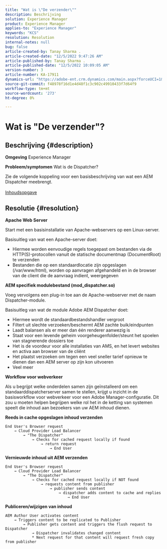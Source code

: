 ```yaml
---
title: "Wat is \"De verzender\""
description: Beschrijving
solution: Experience Manager
product: Experience Manager
applies-to: "Experience Manager"
keywords: "KCS"
resolution: Resolution
internal-notes: null
bug: false
article-created-by: Tanay Sharma .
article-created-date: "12/5/2022 9:47:26 AM"
article-published-by: Tanay Sharma .
article-published-date: "12/5/2022 10:09:05 AM"
version-number: 3
article-number: KA-17911
dynamics-url: "https://adobe-ent.crm.dynamics.com/main.aspx?forceUCI=1&pagetype=entityrecord&etn=knowledgearticle&id=a57eedce-8174-ed11-81aa-6045bd006239"
source-git-commit: f48978f16d1e4d48f1c3c902c49910433f7d64f9
workflow-type: tm+mt
source-wordcount: '273'
ht-degree: 0%

---
```


# Wat is &quot;De verzender&quot;?

## Beschrijving {#description}

<b>Omgeving</b>
Experience Manager


<b>Probleem/symptomen</b>
Wat is de Dispatcher?

Zie de volgende koppeling voor een basisbeschrijving van wat een AEM Dispatcher meebrengt.
<br> <br>[Inhoudsopgave](https://experienceleague.adobe.com/docs/experience-cloud-kcs/kbarticles/KA-17490.html)

## Resolutie {#resolution}


<b>Apache Web Server</b>

Start met een basisinstallatie van Apache-webservers op een Linux-server.

Basisuitleg van wat een Apache-server doet:

- Hiermee worden eenvoudige regels toegepast om bestanden via de HTTP(S)-protocollen vanuit de statische documentmap (DocumentRoot) te verzenden
- Bestanden die op een standaardlocatie zijn opgeslagen (/var/www/html), worden op aanvragen afgehandeld en in de browser van de client die de aanvraag indient, weergegeven




<b>AEM specifiek modulebestand (mod_dispatcher.so)</b>

Voeg vervolgens een plug-in toe aan de Apache-webserver met de naam Dispatcher-module.

Basisuitleg van wat de module Adobe AEM Dispatcher doet:

- Hiermee wordt de standaardbestandshandler vergroot
- Filtert uit slechte verzoeken/beschermt AEM zachte buik/eindpunten
- Laadt balansen als er meer dan één renderer aanwezig is
- Staat voor een levende geheim voorgeheugenfolder/steunt het spoelen van stagnerende dossiers toe
- Het is de voordeur voor alle installaties van AMS, en het levert websites en activa aan browser van de cliënt
- Het plaatst verzoeken om tegen een veel sneller tarief opnieuw te dienen dan een AEM server op zijn kon uitvoeren
- Veel meer




<b>Workflow voor webverkeer</b>

Als u begrijpt welke onderdelen samen zijn geïnstalleerd om een standaarddispatcherserver samen te stellen, krijgt u inzicht in de basisworkflow voor webverkeer voor een Adobe Manager-configuratie.
Dit zou u moeten helpen begrijpen welke rol het in de ketting van systemen speelt die inhoud aan bezoekers van uw AEM inhoud dienen.

<b>Reeds in cache opgeslagen inhoud verzenden</b>


```
End User's Browser request 
    → Cloud Provider Load Balancer 
        → "The Dispatcher" 
            → Checks for cached request locally if found 
                → return request 
                    → End User
```


<b>Vernieuwde inhoud uit AEM verzenden</b>


```
End User's Browser request 
    → Cloud Provider Load Balancer 
        → "The Dispatcher" 
            → Checks for cached request locally if NOT found 
                → requests content from publisher 
                    → publisher sends content 
                        → dispatcher adds content to cache and replies 
                            → End User
```


<b>Publiceren/wijzigen van inhoud</b>


```
AEM Author User activates content 
    → Triggers content to be replicated to Publisher 
        → Publisher gets content and triggers the flush request to Dispatcher 
            → Dispatcher invalidates changed content 
            * Next request for that content will request fresh copy from publisher
```

